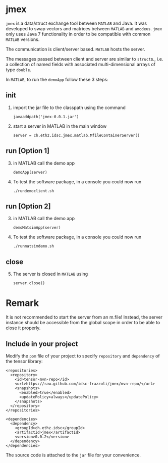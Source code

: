 # jmex

`jmex` is a data/struct exchange tool between `MATLAB` and Java.
It was developed to swap vectors and matrices between `MATLAB` and `amodeus`.
`jmex` only uses Java 7 functionality in order to be compatible with common `MATLAB` versions.

The communication is client/server based. `MATLAB` hosts the server.

The messages passed between client and server are similar to `struct`s., i.e.
a collection of named fields with associated multi-dimensional arrays of type `double`.

In `MATLAB`, to run the `demoApp` follow these 3 steps:

## init

1) import the jar file to the classpath using the command

    `javaaddpath('jmex-0.0.1.jar')`

2) start a server in MATLAB in the main window

    `server = ch.ethz.idsc.jmex.matlab.MfileContainerServer()`

## run [Option 1]

3) in MATLAB call the demo app

    `demoApp(server)`

4) To test the software package, in a console you could now run

    `./rundemoclient.sh`

## run [Option 2]

3) in MATLAB call the demo app

    `demoMatsimApp(server)`

4) To test the software package, in a console you could now run

    `./runmatsimdemo.sh`

## close

5) The server is closed in `MATLAB` using

    `server.close()`



# Remark
It is not recommended to start the server from an m.file!
Instead, the server instance should be accessible from
the global scope in order to be able to close it properly.

## Include in your project

Modify the `pom` file of your project to specify `repository` and `dependency` of the tensor library:

    <repositories>
      <repository>
        <id>tensor-mvn-repo</id>
        <url>https://raw.github.com/idsc-frazzoli/jmex/mvn-repo/</url>
        <snapshots>
          <enabled>true</enabled>
          <updatePolicy>always</updatePolicy>
        </snapshots>
      </repository>
    </repositories>
    
    <dependencies>
      <dependency>
        <groupId>ch.ethz.idsc</groupId>
        <artifactId>jmex</artifactId>
        <version>0.0.2</version>
      </dependency>
    </dependencies>

The source code is attached to the `jar` file for your convenience.

